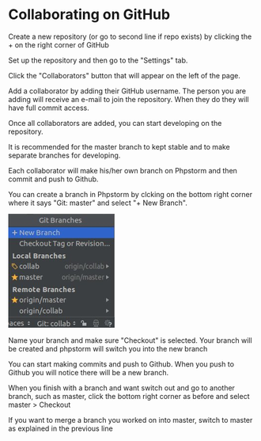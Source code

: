 # Collaborating on GitHub

Create a new repository (or go to second line if repo exists) by clicking the + on the right corner of GitHub

Set up the repository and then go to the "Settings" tab.

Click the "Collaborators" button that will appear on the left of the page.

Add a collaborator by adding their GitHub username. The person you are adding will receive
an e-mail to join the repository. When they do they will have full commit  access.

Once all collaborators are added, you can start developing on the repository.

It is recommended for the master branch to kept stable and to make separate branches for developing.

Each collaborator will make his/her own branch on Phpstorm and then commit and push to Github.

You can create a branch in Phpstorm by clcking on the bottom right corner where it says "Git: master" and select "+ New Branch".

![alt text](/img/createbranch.jpg "Phpstorm create branch")

Name your branch and make sure "Checkout" is selected. Your branch will be created and phpstorm will switch you into the new branch

You can start making commits and push to Github. When you push to Github you will notice there will be a new branch.

When you finish with a branch and want switch out and go to another branch, such as master, click the bottom right corner as before and select master > Checkout

If you want to merge a branch you worked on into master, switch to master as explained in the previous line


